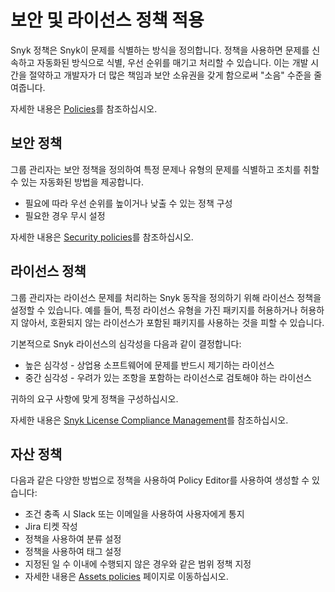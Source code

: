 # 보안 및 라이선스 정책 적용

Snyk 정책은 Snyk이 문제를 식별하는 방식을 정의합니다. 정책을 사용하면 문제를 신속하고 자동화된 방식으로 식별, 우선 순위를 매기고 처리할 수 있습니다. 이는 개발 시간을 절약하고 개발자가 더 많은 책임과 보안 소유권을 갖게 함으로써 "소음" 수준을 줄여줍니다.

자세한 내용은 [Policies](../../../manage-risk/policies/)를 참조하십시오.

## 보안 정책

그룹 관리자는 보안 정책을 정의하여 특정 문제나 유형의 문제를 식별하고 조치를 취할 수 있는 자동화된 방법을 제공합니다.

* 필요에 따라 우선 순위를 높이거나 낮출 수 있는 정책 구성
* 필요한 경우 무시 설정

자세한 내용은 [Security policies](../../../manage-risk/policies/security-policies/)를 참조하십시오.

## 라이선스 정책

그룹 관리자는 라이선스 문제를 처리하는 Snyk 동작을 정의하기 위해 라이선스 정책을 설정할 수 있습니다. 예를 들어, 특정 라이선스 유형을 가진 패키지를 허용하거나 허용하지 않아서, 호환되지 않는 라이선스가 포함된 패키지를 사용하는 것을 피할 수 있습니다.

기본적으로 Snyk 라이선스의 심각성을 다음과 같이 결정합니다:

* 높은 심각성 - 상업용 소프트웨어에 문제를 반드시 제기하는 라이선스
* 중간 심각성 - 우려가 있는 조항을 포함하는 라이선스로 검토해야 하는 라이선스

귀하의 요구 사항에 맞게 정책을 구성하십시오.

자세한 내용은 [Snyk License Compliance Management](../../../scan-with-snyk/snyk-open-source/scan-open-source-libraries-and-licenses/snyk-license-compliance-management.md)를 참조하십시오.

## 자산 정책

다음과 같은 다양한 방법으로 정책을 사용하여 Policy Editor를 사용하여 생성할 수 있습니다:

* 조건 충족 시 Slack 또는 이메일을 사용하여 사용자에게 통지
* Jira 티켓 작성
* 정책을 사용하여 분류 설정
* 정책을 사용하여 태그 설정
* 지정된 일 수 이내에 수행되지 않은 경우와 같은 범위 정책 지정
* 자세한 내용은 [Assets policies](../../../manage-risk/policies/assets-policies/) 페이지로 이동하십시오.

